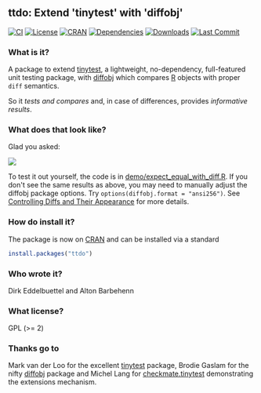 ## ttdo: Extend 'tinytest' with 'diffobj'

[![CI](https://github.com/eddelbuettel/ttdo/workflows/ci/badge.svg)](https://github.com/eddelbuettel/ttdo/actions?query=workflow%3Aci)
[![License](https://eddelbuettel.github.io/badges/GPL2+.svg)](https://www.gnu.org/licenses/gpl-2.0.html) 
[![CRAN](https://www.r-pkg.org/badges/version/ttdo)](https://cran.r-project.org/package=ttdo)
[![Dependencies](https://tinyverse.netlify.app/badge/ttdo)](https://cran.r-project.org/package=ttdo) 
[![Downloads](https://cranlogs.r-pkg.org/badges/ttdo?color=brightgreen)](https://www.r-pkg.org/pkg/ttdo)
[![Last Commit](https://img.shields.io/github/last-commit/eddelbuettel/ttdo)](https://github.com/eddelbuettel/ttdo)

### What is it?

A package to extend [tinytest](https://cran.r-project.org/package=tinytest), a lightweight, no-dependency, full-featured unit testing package, with
[diffobj](https://cran.r-project.org/package=diffobj) which compares [R](https://www.R-Project.org) objects with proper `diff` semantics.

So it _tests and compares_ and, in case of differences, provides _informative results_.

### What does that look like?

Glad you asked:

![](https://eddelbuettel.github.io/ttdo/ttdoDemo.png)

To test it out yourself, the code is in
[demo/expect_equal_with_diff.R](https://github.com/eddelbuettel/ttdo/blob/master/demo/expect_equal_with_diff.R).
If you don't see the same results as above, you may need to manually adjust the
diffobj package options. Try `options(diffobj.format = "ansi256")`. See
[Controlling Diffs and Their
Appearance](https://cran.r-project.org/package=diffobj/vignettes/diffobj.html#controlling-diffs-and-their-appearance)
for more details.

### How do install it?

The package is now on [CRAN](https://cran.r-project.org) and can be installed
via a standard

```r
install.packages("ttdo")
```

### Who wrote it?

Dirk Eddelbuettel and Alton Barbehenn

### What license?

GPL (>= 2)

### Thanks go to

Mark van der Loo for the excellent
[tinytest](https://cran.r-project.org/package=tinytest) package, Brodie
Gaslam for the nifty [diffobj](https://cran.r-project.org/package=diffobj)
package and Michel Lang for
[checkmate.tinytest](https://github.com/mllg/checkmate.tinytest)
demonstrating the extensions mechanism.
